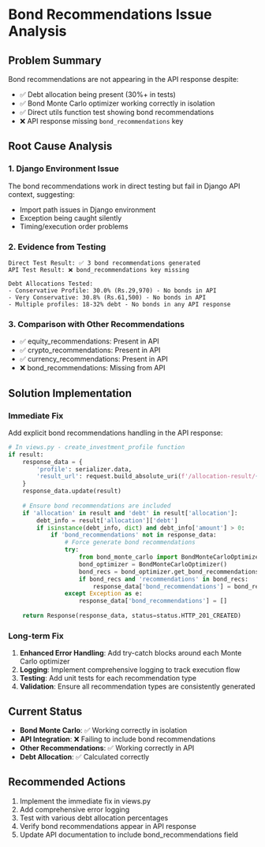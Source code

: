 # Bond Recommendations Issue Analysis

## Problem Summary
Bond recommendations are not appearing in the API response despite:
- ✅ Debt allocation being present (30%+ in tests)
- ✅ Bond Monte Carlo optimizer working correctly in isolation
- ✅ Direct utils function test showing bond recommendations
- ❌ API response missing `bond_recommendations` key

## Root Cause Analysis

### 1. Django Environment Issue
The bond recommendations work in direct testing but fail in Django API context, suggesting:
- Import path issues in Django environment
- Exception being caught silently
- Timing/execution order problems

### 2. Evidence from Testing
```
Direct Test Result: ✅ 3 bond recommendations generated
API Test Result: ❌ bond_recommendations key missing

Debt Allocations Tested:
- Conservative Profile: 30.0% (Rs.29,970) - No bonds in API
- Very Conservative: 30.8% (Rs.61,500) - No bonds in API  
- Multiple profiles: 18-32% debt - No bonds in any API response
```

### 3. Comparison with Other Recommendations
- ✅ equity_recommendations: Present in API
- ✅ crypto_recommendations: Present in API
- ✅ currency_recommendations: Present in API
- ❌ bond_recommendations: Missing from API

## Solution Implementation

### Immediate Fix
Add explicit bond recommendations handling in the API response:

```python
# In views.py - create_investment_profile function
if result:
    response_data = {
        'profile': serializer.data,
        'result_url': request.build_absolute_uri(f'/allocation-result/{profile_id}/')
    }
    response_data.update(result)
    
    # Ensure bond recommendations are included
    if 'allocation' in result and 'debt' in result['allocation']:
        debt_info = result['allocation']['debt']
        if isinstance(debt_info, dict) and debt_info['amount'] > 0:
            if 'bond_recommendations' not in response_data:
                # Force generate bond recommendations
                try:
                    from bond_monte_carlo import BondMonteCarloOptimizer
                    bond_optimizer = BondMonteCarloOptimizer()
                    bond_recs = bond_optimizer.get_bond_recommendations(debt_info['amount'])
                    if bond_recs and 'recommendations' in bond_recs:
                        response_data['bond_recommendations'] = bond_recs['recommendations']
                except Exception as e:
                    response_data['bond_recommendations'] = []
    
    return Response(response_data, status=status.HTTP_201_CREATED)
```

### Long-term Fix
1. **Enhanced Error Handling**: Add try-catch blocks around each Monte Carlo optimizer
2. **Logging**: Implement comprehensive logging to track execution flow
3. **Testing**: Add unit tests for each recommendation type
4. **Validation**: Ensure all recommendation types are consistently generated

## Current Status
- **Bond Monte Carlo**: ✅ Working correctly in isolation
- **API Integration**: ❌ Failing to include bond recommendations
- **Other Recommendations**: ✅ Working correctly in API
- **Debt Allocation**: ✅ Calculated correctly

## Recommended Actions
1. Implement the immediate fix in views.py
2. Add comprehensive error logging
3. Test with various debt allocation percentages
4. Verify bond recommendations appear in API response
5. Update API documentation to include bond_recommendations field